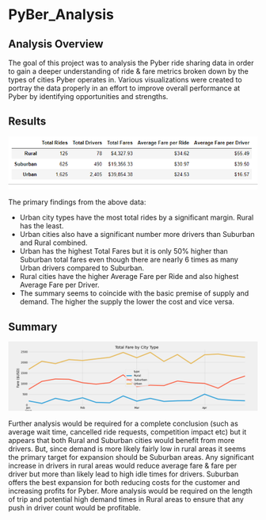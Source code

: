 # PyBer_Analysis

## Analysis Overview

The goal of this project was to analysis the Pyber ride sharing data in order to gain a deeper understanding of ride & fare metrics broken down by the types of cities Pyber operates in. Various visualizations were created to portray the data properly in an effort to improve overall performance at Pyber by identifying opportunities and strengths.

## Results

![ScreenShot](https://github.com/gonzalesbarrett/PyBer_Analysis/blob/main/Analysis/Pyber_Results.png)

The primary findings from the above data:

-	Urban city types have the most total rides by a significant margin. Rural has the least.
-	Urban cities also have a significant number more drivers than Suburban and Rural combined.
-	Urban has the highest Total Fares but it is only 50% higher than Suburban total fares even though there are nearly 6 times as many Urban drivers compared to Suburban.
-	Rural cities have the higher Average Fare per Ride and also highest Average Fare per Driver.
-	The summary seems to coincide with the basic premise of supply and demand. The higher the supply the lower the cost and vice versa.

## Summary

![ScreenShot](https://github.com/gonzalesbarrett/PyBer_Analysis/blob/main/Analysis/Pyber_fare_summary.png)

Further analysis would be required for a complete conclusion (such as average wait time, cancelled ride requests, competition impact etc) but it appears that both Rural and Suburban cities would benefit from more drivers. But, since demand is more likely fairly low in rural areas it seems the primary target for expansion should be Suburban areas. Any significant increase in drivers in rural areas would reduce average fare & fare per driver but more than likely lead to high idle times for drivers. Suburban offers the best expansion for both reducing costs for the customer and increasing profits for Pyber. More analysis would be required on the length of trip and potential high demand times in Rural areas to ensure that any push in driver count would be profitable. 
